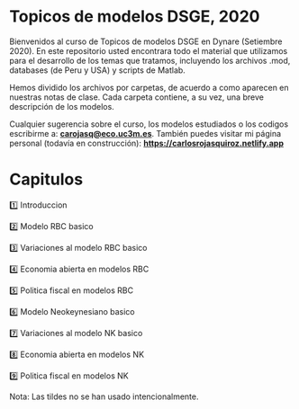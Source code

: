 # Topicos de modelos DSGE, 2020

Bienvenidos al curso de Topicos de modelos DSGE en Dynare (Setiembre 2020). En este repositorio usted encontrara todo el material que utilizamos para el desarrollo de los temas que tratamos, incluyendo los archivos .mod, databases (de Peru y USA) y scripts de Matlab. 

Hemos dividido los archivos por carpetas, de acuerdo a como aparecen en nuestras notas de clase. Cada carpeta contiene, a su vez, una breve descripción de los modelos.

Cualquier sugerencia sobre  el curso, los modelos estudiados o los codigos escribirme a: **carojasq@eco.uc3m.es**. También puedes visitar mi página personal (todavía en construcción): **https://carlosrojasquiroz.netlify.app**

Capitulos
=========

1️⃣ Introduccion

2️⃣ Modelo RBC basico

3️⃣ Variaciones al modelo RBC basico

4️⃣ Economia abierta en modelos RBC

5️⃣ Politica fiscal en modelos RBC

6️⃣ Modelo Neokeynesiano basico

7️⃣ Variaciones al modelo NK basico

8️⃣ Economia abierta en modelos NK

9️⃣ Politica fiscal en modelos NK

Nota: Las tildes no se han usado intencionalmente.
